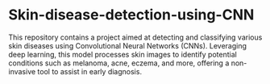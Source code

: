 # Skin-disease-detection-using-CNN
This repository contains a project aimed at detecting and classifying various skin diseases using Convolutional Neural Networks (CNNs). Leveraging deep learning, this model processes skin images to identify potential conditions such as melanoma, acne, eczema, and more, offering a non-invasive tool to assist in early diagnosis.
